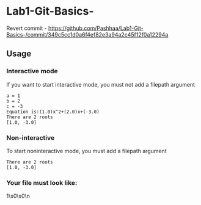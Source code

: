 # Lab1-Git-Basics-
Revert commit - https://github.com/Pashhaa/Lab1-Git-Basics-/commit/349c5cc1d0a6f4ef82e3a94a2c45f12f0a12294a

## Usage

### Interactive mode

If you want to start interactive mode, you must not add a filepath argument
```
a = 1
b = 2
c = -3
Equation is:(1.0)x^2+(2.0)x+(-3.0)
There are 2 roots
[1.0, -3.0]

```

### Non-interactive

To start noninteractive mode, you must add a filepath argument
```
There are 2 roots
[1.0, -3.0]
```
### Your file must look like:

1\s0\s0\n



